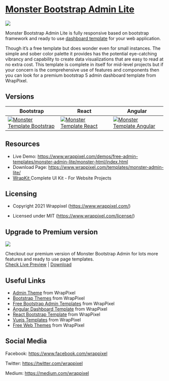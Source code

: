 <!-- # monster-admin-lite -->
<!-- Heading of Template -->
<h1>
  <a href="https://www.wrappixel.com/demos/free-admin-templates/monster-admin-lite/monster-html/index.html">Monster Bootstrap Admin Lite</a>
</h1>

<!-- Main image of Template -->
<a target="_blank" href="https://www.wrappixel.com/wp-content/uploads/edd/2020/04/monster-bootstrap-admin-lite-y.jpg">
  <img src="https://www.wrappixel.com/wp-content/uploads/edd/2020/04/monster-bootstrap-admin-lite-y.jpg" />
</a>

<!-- Description of Template -->
<p>
Monster Bootstrap Admin Lite is fully responsive based on bootstrap framework and ready to use <a href="https://www.wrappixel.com/templates/category/admin-template/">dashboard template</a> for your web application.
</p>

<p>
    Though it’s a free template but does wonder even for small instances. The simple and sober color palette it provides has the potential eye-catching vibrancy and capability to create data visualizations that are easy to read at no extra cost. This template is complete in itself for mid-level projects but if your concern is the comprehensive use of features and components then you can look for a premium bootstrap 5 admin dashboard template from WrapPixel.
</p>

<!-- <h4><a href="https://wrappixel.com/demos/free-admin-templates/monster-admin-lite/monster-html/index.html">Free Version Demo Link</a></h4> -->

<!-- ## Pro Version -->

<!-- <a href="https://www.wrappixel.com/templates/monsteradmin/"><img src="https://www.wrappixel.com/wp-content/uploads/2019/01/monster-admin-bootstrap-nw-1.jpg"/></a><br/>
<h4><a href="https://www.wrappixel.com/demos/admin-templates/monster-admin/main/index2.html">Demo</a></h4> -->

<!-- Versions of Template -->
<h2><a id="user-content-versions" class="anchor" aria-hidden="true" href="#versions"></a>Versions</h2>
<table>
<thead>
<tr>
<th>Bootstrap</th>
<th>React</th>
<th>Angular</th>
</tr>
</thead>
<tbody>
<tr>
<td>
  <a href="https://www.wrappixel.com/templates/monsteradmin/" rel="nofollow" width="150px">
    <img src="https://www.wrappixel.com/wp-content/uploads/edd/2020/04/monster-bootstrap-admin-y.jpg" alt="Monster Template  Bootstrap" style="max-width:150px;">
  </a>
</td>
<td>
  <a href="https://www.wrappixel.com/templates/monster-react-admin/" rel="nofollow" width="150px">
    <img src="https://www.wrappixel.com/wp-content/uploads/edd/2020/06/monster-react-admin-template-y-20.jpg" alt="Monster Template  React" style="max-width:150px;">
  </a>
</td>
  <td>
  <a href="https://www.wrappixel.com/templates/monster-angular-dashboard/" rel="nofollow" width="150px">
    <img src="https://www.wrappixel.com/wp-content/uploads/edd/2020/04/monster-angular-admin-y.jpg" alt="Monster Template  Angular" style="max-width:150px;">
  </a>
</td>
</tr>
</tbody>
</table>

<!-- Resources of Template -->
<h2>Resources</h2>
<ul>
<li>  
  Live Demo: <a href="https://www.wrappixel.com/demos/free-admin-templates/monster-admin-lite/monster-html/index.html" rel="nofollow">https://www.wrappixel.com/demos/free-admin-templates/monster-admin-lite/monster-html/index.html</a>
</li>
<li>
    Download Page: <a href="https://www.wrappixel.com/templates/monster-admin-lite/" rel="nofollow">
  https://www.wrappixel.com/templates/monster-admin-lite/</a>
</li>
<li>
    <a href="https://www.wrappixel.com/templates/wrapkit/#demos" rel="nofollow">WrapKit </a>Complete UI Kit - For Website Projects
</li>
</ul>

<!-- Licensing of Template -->
<h2>Licensing</h2>
<ul>
  <li>
    <p>Copyright 2021 Wrappixel (<a href="https://www.wrappixel.com/" rel="nofollow">https://www.wrappixel.com/</a>)</p>
  </li>
  <li>
    <p>Licensed under MIT (<a href="https://www.wrappixel.com/license/">https://www.wrappixel.com/license/</a>)</p>
  </li>
</ul>


<!-- Upgrade to Premium version of Template -->
<h2>Upgrade to Premium version</h2>
<a target="_blank" href="https://www.wrappixel.com/templates/monsteradmin/">
  <img src="https://www.wrappixel.com/wp-content/uploads/edd/2020/04/monster-bootstrap-admin-y.jpg" />
</a>
<p>
   Checkout our premium version of Monster Bootstrap Admin for lots more features and ready to use page templates.<br>
   <a href="https://www.wrappixel.com/demos/admin-templates/monster-bootstrap-latest/monster/src/main/">Check Live Preview</a> | <a href="https://www.wrappixel.com/templates/monsteradmin/">Download</a>
</p>

<!-- Useful Links of Template -->
<h2>Useful Links</h2>
<ul>
<li><a href="https://www.wrappixel.com/templates/category/admin-template/">Admin Theme</a> from WrapPixel</li>
<li><a href="https://www.wrappixel.com/">Bootstrap Themes</a> from WrapPixel</li>
<li><a href="https://www.wrappixel.com/templates/category/bootstrap-admin-templates/">Free Bootstrap Admin Templates</a> from WrapPixel</li>
<li><a href="https://www.wrappixel.com/templates/category/angular-templates/">Angular Dashboard Template</a> from WrapPixel</li>
<li><a href="https://www.wrappixel.com/templates/category/react-templates/">React Bootstrap Template</a> from WrapPixel</li>
<li><a href="https://www.wrappixel.com/templates/category/vuejs-templates/">Vuejs Templates</a> from WrapPixel</li>
<li><a href="https://www.wrappixel.com/templates/category/free-templates/">Free Web Themes</a> from WrapPixel</li>
</ul>

<!-- Social Media of Wrappixel -->
<h2>Social Media</h2>
<p>Facebook: <a href="https://www.facebook.com/wrappixel">https://www.facebook.com/wrappixel</a></p>
<p>Twitter: <a href="https://twitter.com/wrappixel">https://twitter.com/wrappixel</a></p>
<p>Medium: <a href="https://medium.com/wrappixel">https://medium.com/wrappixel</a></p>
